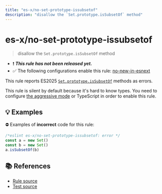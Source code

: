 ```yaml
---
title: "es-x/no-set-prototype-issubsetof"
description: "disallow the `Set.prototype.isSubsetOf` method"
---
```


# es-x/no-set-prototype-issubsetof
> disallow the `Set.prototype.isSubsetOf` method

- ❗ <badge text="This rule has not been released yet." vertical="middle" type="error"> ***This rule has not been released yet.*** </badge>
- ✅ The following configurations enable this rule: [no-new-in-esnext]

This rule reports ES2025 [`Set.prototype.isSubsetOf`](https://github.com/tc39/proposal-set-methods) methods as errors.

This rule is silent by default because it's hard to know types. You need to configure [the aggressive mode](../#the-aggressive-mode) or TypeScript in order to enable this rule.

## 💡 Examples

⛔ Examples of **incorrect** code for this rule:

<eslint-playground type="bad">

```js
/*eslint es-x/no-set-prototype-issubsetof: error */
const a = new Set()
const b = new Set()
a.isSubsetOf(b)
```

</eslint-playground>

## 📚 References

- [Rule source](https://github.com/eslint-community/eslint-plugin-es-x/blob/master/lib/rules/no-set-prototype-issubsetof.js)
- [Test source](https://github.com/eslint-community/eslint-plugin-es-x/blob/master/tests/lib/rules/no-set-prototype-issubsetof.js)

[no-new-in-esnext]: ../configs/index.md#no-new-in-esnext
